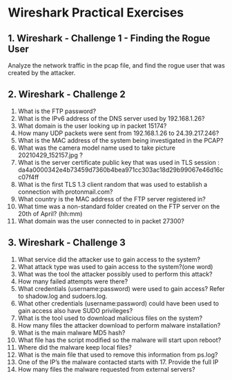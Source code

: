 # Wireshark Practical Exercises

## 1. Wireshark - Challenge 1 - Finding the Rogue User
Analyze the network traffic in the pcap file, and find the rogue user that was created by the attacker.

## 2. Wireshark - Challenge 2

1. What is the FTP password?
2. What is the IPv6 address of the DNS server used by 192.168.1.26?
3. What domain is the user looking up in packet 15174?
4. How many UDP packets were sent from 192.168.1.26 to 24.39.217.246?
5. What is the MAC address of the system being investigated in the PCAP?
6. What was the camera model name used to take picture 20210429_152157.jpg ?
7. What is the server certificate public key that was used in TLS session : da4a0000342e4b73459d7360b4bea971cc303ac18d29b99067e46d16cc07f4ff
8. What is the first TLS 1.3 client random that was used to establish a connection with protonmail.com?
9. What country is the MAC address of the FTP server registered in?
10. What time was a non-standard folder created on the FTP server on the 20th of April? (hh:mm)
11. What domain was the user connected to in packet 27300?

## 3. Wireshark - Challenge 3
1) What service did the attacker use to gain access to the system?
2) What attack type was used to gain access to the system?(one word)
3) What was the tool the attacker possibly used to perform this attack?
4) How many failed attempts were there?
5) What credentials (username:password) were used to gain access? Refer to shadow.log and sudoers.log.
6) What other credentials (username:password) could have been used to gain access also have SUDO privileges?
7) What is the tool used to download malicious files on the system?
8) How many files the attacker download to perform malware installation?
9) What is the main malware MD5 hash?
10) What file has the script modified so the malware will start upon reboot?
11) Where did the malware keep local files?
12) What is the main file that used to remove this information from ps.log?
13) One of the IP’s the malware contacted starts with 17. Provide the full IP
14) How many files the malware requested from external servers?
